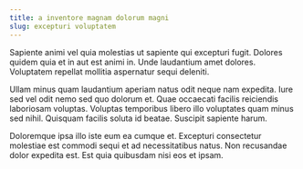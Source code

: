 ```yaml
---
title: a inventore magnam dolorum magni
slug: excepturi voluptatem
---
```


Sapiente animi vel quia molestias ut sapiente qui excepturi fugit. Dolores quidem quia et in aut est animi in. Unde laudantium amet dolores. Voluptatem repellat mollitia aspernatur sequi deleniti.

Ullam minus quam laudantium aperiam natus odit neque nam expedita. Iure sed vel odit nemo sed quo dolorum et. Quae occaecati facilis reiciendis laboriosam voluptas. Voluptas temporibus libero illo voluptates quam minus sed nihil. Quisquam facilis soluta id beatae. Suscipit sapiente harum.

Doloremque ipsa illo iste eum ea cumque et. Excepturi consectetur molestiae est commodi sequi et ad necessitatibus natus. Non recusandae dolor expedita est. Est quia quibusdam nisi eos et ipsam.
